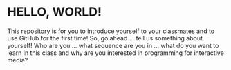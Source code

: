 # HELLO, WORLD!

This repository is for you to introduce yourself to your classmates and to use GitHub for the first time! So, go ahead ... tell us something about yourself! Who are you ... what sequence are you in ... what do you want to learn in this class and why are you interested in programming for interactive media?

